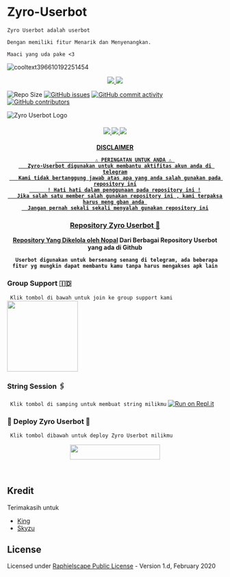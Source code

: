 # Zyro-Userbot

`Zyro Userbot adalah userbot`

`Dengan memiliki fitur Menarik dan Menyenangkan.`

`Maaci yang uda pake <3`

</a>![cooltext396610192251454](https://user-images.githubusercontent.com/86257395/139540411-f65f2950-e980-441c-b986-d61bd299c4bd.png)

<p align="center">
  <a href="https://github.com/nopalle/Zyro-Userbot/fork">
    <img src="https://img.shields.io/github/forks/nopalle/Zyro-Userbot?label=Fork&style=social">
    
  <a href="https://github.com/nopalle/Zyro-Userbot">
    <img src="https://img.shields.io/github/stars/nopalle/Zyro-Userbot?style=social">
  </a>
</p>
  
  ![Repo Size](https://img.shields.io/github/repo-size/nopalle/Zyro-Userbot?&style=plastic&logo=github)
[![GitHub issues](https://img.shields.io/github/issues/nopalle/Zyro-Userbot?&style=plastic&logo=github)](https://github.com/nopalle/Zyro-Userbot/issues)
[![GitHub commit activity](https://img.shields.io/github/commit-activity/m/nopalle/Zyro-Userbot?&style=plastic&logo=github)](https://github.com/nopalle/Zyro-Userbot/graphs/commit-activity)
[![GitHub contributors](https://img.shields.io/github/contributors/nopalle/Zyro-Userbot?&style=plastic&logo=github)](https://GitHub.com/nopalle/Zyro-Userbot/graphs/contributors/)
<p align="center">
  
 ![Zyro Userbot Logo](https://telegra.ph/file/f71c25a6aa58bd5a89f6a.jpg)
  
  <h4 align="center">
    <a href="https://t.me/zyroscopebot" target="blank"><img src="https://img.shields.io/badge/BOT-Zyroscopebot-blue?&logo=Telegram"/>
    <a href="https://instagram.com/akbarnfal" target="blank"><img src="https://img.shields.io/badge/@akbarnfal-30302f?style=flat&logo=instagram"/>
    <a href="https://t.me/zyroupdate" target="blank"><img src="https://img.shields.io/badge/CH-Zyro Update-blue?&logo=Telegram"/>
  
 <h4 align="center"> DISCLAIMER </p>

```
             ⚠️ PERINGATAN UNTUK ANDA ⚠️ ️
   Zyro-Userbot digunakan untuk membantu aktifitas akun anda di telegram
   Kami tidak bertanggung jawab atas apa yang anda salah gunakan pada repository ini
      ! Hati hati dalam penggunaan pada repository ini !
   Jika salah satu member salah gunakan repository ini , kami terpaksa harus meng gban anda 
  Jangan pernah sekali sekali menyalah gunakan repository ini
```

### Repository Zyro Userbot 👑
Repository Yang Dikelola oleh [Nopal](https://t.me/akbarnfal) Dari Berbagai Repository Userbot yang ada di Github 

`
Userbot digunakan untuk bersenang senang di telegram, ada beberapa fitur yg mungkin dapat membantu kamu tanpa harus mengakses apk lain`

### Group Support 🇮🇩
`
Klik tombol di bawah untuk join ke group support kami`
   <a href="https://t.me/joinsinidongg"><img src="https://img.shields.io/badge/Grup%20Support%3F-Zyro-green?&style=flat-square?&logo=telegram" width=165px></a></p>
   
   
### String Session 🖇
`
Klik tombol di samping untuk membuat string milikmu`
   [![Run on Repl.it](https://repl.it/badge/github/STARKGANG/friday)](https://replit.com/@apisuserbot/String-Session?v=1)

### <p align="left">📍 Deploy Zyro Userbot 📍</p>
`
Klik tombol dibawah untuk deploy Zyro Userbot milikmu`

<p align="center"><a href="https://heroku.com/deploy?template=https://github.com/nopalle/Zyro-Userbot/tree/Zyro-Userbot"> <img src="https://img.shields.io/badge/Deploy%20Ke%20Heroku-black?style=flat&logo=heroku" width="210" height="34.45" /></a></p>

<br>
</p>

## Kredit
  Terimakasih untuk 

*   [King](https://github.com/apisuserbot)
*   [Skyzu](https://github.com/Skzyuu)

## License
Licensed under [Raphielscape Public License](https://github.com/nopalle/Zyro-Userbot/blob/Zyro-Userbot/LICENSE) - Version 1.d, February 2020
   
